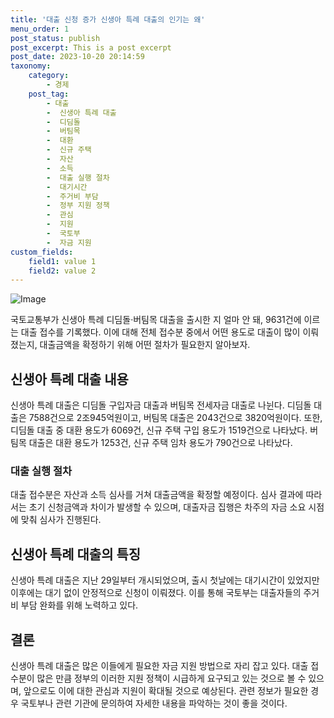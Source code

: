 ```yaml
---
title: '대출 신청 증가 신생아 특례 대출의 인기는 왜'
menu_order: 1
post_status: publish
post_excerpt: This is a post excerpt
post_date: 2023-10-20 20:14:59
taxonomy:
    category:
        - 경제
    post_tag:
        - 대출
        -  신생아 특례 대출
        -  디딤돌
        -  버팀목
        -  대환
        -  신규 주택
        -  자산
        -  소득
        -  대출 실행 절차
        -  대기시간
        -  주거비 부담
        -  정부 지원 정책
        -  관심
        -  지원
        -  국토부
        -  자금 지원
custom_fields:
    field1: value 1
    field2: value 2
---
```


![Image](https://imgnews.pstatic.net/image/417/2024/02/06/0000980163_001_20240206170007133.jpg?type=w647)


국토교통부가 신생아 특례 디딤돌·버팀목 대출을 출시한 지 얼마 안 돼, 9631건에 이르는 대출 접수를 기록했다. 이에 대해 전체 접수분 중에서 어떤 용도로 대출이 많이 이뤄졌는지, 대출금액을 확정하기 위해 어떤 절차가 필요한지 알아보자.

## 신생아 특례 대출 내용
신생아 특례 대출은 디딤돌 구입자금 대출과 버팀목 전세자금 대출로 나뉜다. 디딤돌 대출은 7588건으로 2조945억원이고, 버팀목 대출은 2043건으로 3820억원이다. 또한, 디딤돌 대출 중 대환 용도가 6069건, 신규 주택 구입 용도가 1519건으로 나타났다. 버팀목 대출은 대환 용도가 1253건, 신규 주택 임차 용도가 790건으로 나타났다.

### 대출 실행 절차
대출 접수분은 자산과 소득 심사를 거쳐 대출금액을 확정할 예정이다. 심사 결과에 따라서는 초기 신청금액과 차이가 발생할 수 있으며, 대출자금 집행은 차주의 자금 소요 시점에 맞춰 심사가 진행된다.

## 신생아 특례 대출의 특징
신생아 특례 대출은 지난 29일부터 개시되었으며, 출시 첫날에는 대기시간이 있었지만 이후에는 대기 없이 안정적으로 신청이 이뤄졌다. 이를 통해 국토부는 대출자들의 주거비 부담 완화를 위해 노력하고 있다.

## 결론
신생아 특례 대출은 많은 이들에게 필요한 자금 지원 방법으로 자리 잡고 있다. 대출 접수분이 많은 만큼 정부의 이러한 지원 정책이 시급하게 요구되고 있는 것으로 볼 수 있으며, 앞으로도 이에 대한 관심과 지원이 확대될 것으로 예상된다. 관련 정보가 필요한 경우 국토부나 관련 기관에 문의하여 자세한 내용을 파악하는 것이 좋을 것이다.
